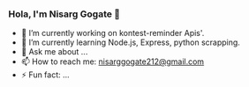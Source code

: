 ### Hola, I'm Nisarg Gogate 👋


- 🔭 I’m currently working on kontest-reminder Apis'.
- 🌱 I’m currently learning Node.js, Express, python scrapping.
- 💬 Ask me about ...
- 📫 How to reach me: nisarggogate212@gmail.com
- ⚡ Fun fact: ...

